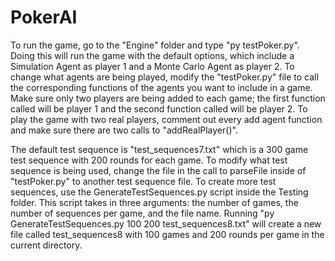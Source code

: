 # PokerAI

To run the game, go to the "Engine" folder and type "py testPoker.py". Doing this will run the game with the default options, which include a Simulation Agent as player 1 and a Monte Carlo Agent as player 2. To change what agents are being played, modify the "testPoker.py" file to call the corresponding functions of the agents you want to include in a game. Make sure only two players are being added to each game; the first function called will be player 1 and the second function called will be player 2. To play the game with two real players, comment out every add agent function and make sure there are two calls to "addRealPlayer()". 

The default test sequence is "test_sequences7.txt" which is a 300 game test sequence with 200 rounds for each game. To modify what test sequence is being used, change the file in the call to parseFile inside of "testPoker.py" to another test sequence file. To create more test sequences, use the GenerateTestSequences.py script inside the Testing folder. This script takes in three arguments: the number of games, the number of sequences per game, and the file name. Running "py GenerateTestSequences.py 100 200 test_sequences8.txt" will create a new file called test_sequences8 with 100 games and 200 rounds per game in the current directory. 
